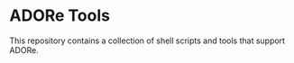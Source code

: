 # ADORe Tools
This repository contains a collection of shell scripts and tools that support ADORe.

